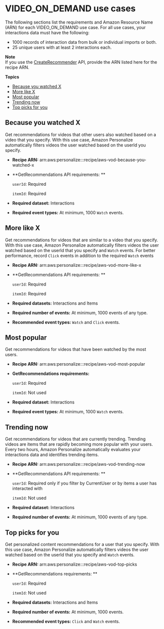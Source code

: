# VIDEO\_ON\_DEMAND use cases<a name="VIDEO_ON_DEMAND-use-cases"></a>

The following sections list the requirements and Amazon Resource Name \(ARN\) for each VIDEO\_ON\_DEMAND use case\. For all use cases, your interactions data must have the following: 
+ 1000 records of interaction data from bulk or individual imports or both\.
+ 25 unique users with at least 2 interactions each\.

**Note**  
If you use the [CreateRecommender](API_CreateRecommender.md) API, provide the ARN listed here for the recipe ARN\.

**Topics**
+ [Because you watched X](#because-you-watched-use-case)
+ [More like X](#more-like-y-use-case)
+ [Most popular](#hot-picks-use-case)
+ [Trending now](#trending-now-use-case)
+ [Top picks for you](#top-picks-use-case)

## Because you watched X<a name="because-you-watched-use-case"></a>

Get recommendations for videos that other users also watched based on a video that you specify\. With this use case, Amazon Personalize automatically filters videos the user watched based on the userId you specify\.
+ **Recipe ARN:** arn:aws:personalize:::recipe/aws\-vod\-because\-you\-watched\-x
+ **GetRecommendations API requirements: **

  `userId`: Required

  `itemId`: Required
+ **Required dataset:** Interactions 
+ **Required event types:** At minimum, 1000 `Watch` events\.

## More like X<a name="more-like-y-use-case"></a>

Get recommendations for videos that are similar to a video that you specify\. With this use case, Amazon Personalize automatically filters videos the user watched based on the userId that you specify and `Watch` events\. For better performance, record `Click` events in addition to the required `Watch` events
+ **Recipe ARN:** arn:aws:personalize:::recipe/aws\-vod\-more\-like\-x
+ **GetRecommendations API requirements: **

  `userId`: Required

  `itemId`: Required
+ **Required datasets:** Interactions and Items
+ **Required number of events:** At minimum, 1000 events of any type\.
+ **Recommended event types:** `Watch` and `Click` events\.

## Most popular<a name="hot-picks-use-case"></a>

Get recommendations for videos that have been watched by the most users\.
+ **Recipe ARN:** arn:aws:personalize:::recipe/aws\-vod\-most\-popular
+ **GetRecommendations requirements:**

  `userId`: Required

  `itemId`: Not used
+ **Required dataset:** Interactions 
+ **Required event types:** At minimum, 1000 `Watch` events\.

## Trending now<a name="trending-now-use-case"></a>

Get recommendations for videos that are currently trending\. Trending videos are items that are rapidly becoming more popular with your users\. Every two hours, Amazon Personalize automatically evaluates your interactions data and identifies trending items\. 
+ **Recipe ARN:** arn:aws:personalize:::recipe/aws\-vod\-trending\-now
+ **GetRecommendations API requirements: **

  `userId`: Required only if you filter by CurrentUser or by items a user has interacted with

  `itemId`: Not used
+ **Required dataset:** Interactions
+ **Required number of events:** At minimum, 1000 events of any type\.

## Top picks for you<a name="top-picks-use-case"></a>

Get personalized content recommendations for a user that you specify\. With this use case, Amazon Personalize automatically filters videos the user watched based on the userId that you specify and `Watch` events\.
+ **Recipe ARN:** arn:aws:personalize:::recipe/aws\-vod\-top\-picks
+ **GetRecommendations requirements: **

  `userId`: Required

  `itemId`: Not used
+ **Required datasets:** Interactions and Items
+ **Required number of events:** At minimum, 1000 events\.
+ **Recommended event types:** `Click` and `Watch` events\.